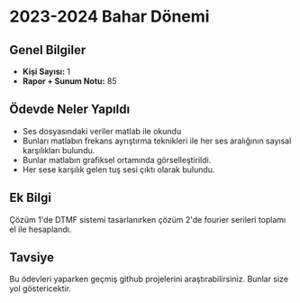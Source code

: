 # 2023-2024 Bahar Dönemi

## Genel Bilgiler
* **Kişi Sayısı:** 1
* **Rapor + Sunum Notu:** 85



## Ödevde Neler Yapıldı
* Ses dosyasındaki veriler matlab ile okundu 
* Bunları matlabın frekans ayrıştırma teknikleri ile her ses aralığının sayısal karşılıkları bulundu.
* Bunlar matlabın grafiksel ortamında görselleştirildi. 
* Her sese karşılık gelen tuş sesi çıktı olarak bulundu.


## Ek Bilgi
Çözüm 1'de DTMF sistemi tasarlanırken çözüm 2'de fourier serileri toplamı el ile hesaplandı.

## Tavsiye
Bu ödevleri yaparken geçmiş github projelerini araştırabilirsiniz. Bunlar size yol göstericektir.
